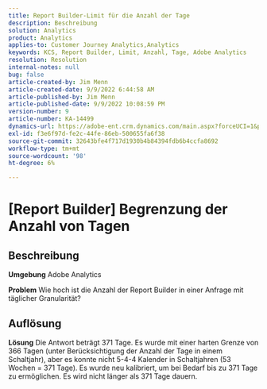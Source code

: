 ```yaml
---
title: Report Builder-Limit für die Anzahl der Tage
description: Beschreibung
solution: Analytics
product: Analytics
applies-to: Customer Journey Analytics,Analytics
keywords: KCS, Report Builder, Limit, Anzahl, Tage, Adobe Analytics
resolution: Resolution
internal-notes: null
bug: false
article-created-by: Jim Menn
article-created-date: 9/9/2022 6:44:58 AM
article-published-by: Jim Menn
article-published-date: 9/9/2022 10:08:59 PM
version-number: 9
article-number: KA-14499
dynamics-url: https://adobe-ent.crm.dynamics.com/main.aspx?forceUCI=1&pagetype=entityrecord&etn=knowledgearticle&id=fcd64fe9-0a30-ed11-9db1-0022480866ad
exl-id: f3e6f97d-fe2c-44fe-86eb-500655fa6f38
source-git-commit: 32643bfe4f717d1930b4b84394fdb6b4ccfa8692
workflow-type: tm+mt
source-wordcount: '98'
ht-degree: 6%

---
```


# [Report Builder] Begrenzung der Anzahl von Tagen

## Beschreibung


<b>Umgebung</b>
Adobe Analytics

<b>Problem</b>
Wie hoch ist die Anzahl der Report Builder in einer Anfrage mit täglicher Granularität?


## Auflösung


<b>Lösung</b>
Die Antwort beträgt 371 Tage.
Es wurde mit einer harten Grenze von 366 Tagen (unter Berücksichtigung der Anzahl der Tage in einem Schaltjahr), aber es konnte nicht 5-4-4 Kalender in Schaltjahren (53 Wochen = 371 Tage).
Es wurde neu kalibriert, um bei Bedarf bis zu 371 Tage zu ermöglichen.
Es wird nicht länger als 371 Tage dauern.
